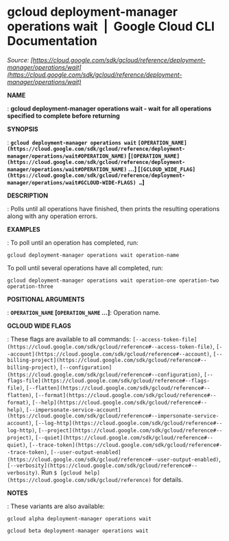 # gcloud deployment-manager operations wait  |  Google Cloud CLI Documentation

*Source: [https://cloud.google.com/sdk/gcloud/reference/deployment-manager/operations/wait](https://cloud.google.com/sdk/gcloud/reference/deployment-manager/operations/wait)*

**NAME**

: **gcloud deployment-manager operations wait - wait for all operations specified to complete before returning**

**SYNOPSIS**

: **`gcloud deployment-manager operations wait` `[OPERATION_NAME](https://cloud.google.com/sdk/gcloud/reference/deployment-manager/operations/wait#OPERATION_NAME)` [`[OPERATION_NAME](https://cloud.google.com/sdk/gcloud/reference/deployment-manager/operations/wait#OPERATION_NAME)` …] [`[GCLOUD_WIDE_FLAG](https://cloud.google.com/sdk/gcloud/reference/deployment-manager/operations/wait#GCLOUD-WIDE-FLAGS) …`]**

**DESCRIPTION**

: Polls until all operations have finished, then prints the resulting operations
along with any operation errors.

**EXAMPLES**

: To poll until an operation has completed, run:

```
gcloud deployment-manager operations wait operation-name
```

To poll until several operations have all completed, run:

```
gcloud deployment-manager operations wait operation-one operation-two operation-three
```

**POSITIONAL ARGUMENTS**

: **`OPERATION_NAME` [`OPERATION_NAME` …]**:
Operation name.

**GCLOUD WIDE FLAGS**

: These flags are available to all commands: `[--access-token-file](https://cloud.google.com/sdk/gcloud/reference#--access-token-file)`,
`[--account](https://cloud.google.com/sdk/gcloud/reference#--account)`, `[--billing-project](https://cloud.google.com/sdk/gcloud/reference#--billing-project)`,
`[--configuration](https://cloud.google.com/sdk/gcloud/reference#--configuration)`,
`[--flags-file](https://cloud.google.com/sdk/gcloud/reference#--flags-file)`,
`[--flatten](https://cloud.google.com/sdk/gcloud/reference#--flatten)`, `[--format](https://cloud.google.com/sdk/gcloud/reference#--format)`, `[--help](https://cloud.google.com/sdk/gcloud/reference#--help)`, `[--impersonate-service-account](https://cloud.google.com/sdk/gcloud/reference#--impersonate-service-account)`,
`[--log-http](https://cloud.google.com/sdk/gcloud/reference#--log-http)`,
`[--project](https://cloud.google.com/sdk/gcloud/reference#--project)`, `[--quiet](https://cloud.google.com/sdk/gcloud/reference#--quiet)`, `[--trace-token](https://cloud.google.com/sdk/gcloud/reference#--trace-token)`, `[--user-output-enabled](https://cloud.google.com/sdk/gcloud/reference#--user-output-enabled)`,
`[--verbosity](https://cloud.google.com/sdk/gcloud/reference#--verbosity)`.
Run `$ [gcloud help](https://cloud.google.com/sdk/gcloud/reference)` for details.

**NOTES**

: These variants are also available:

```
gcloud alpha deployment-manager operations wait
```

```
gcloud beta deployment-manager operations wait
```